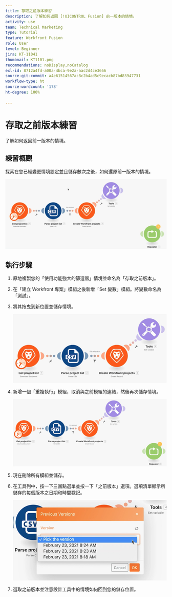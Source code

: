 ```yaml
---
title: 存取之前版本練習
description: 了解如何返回 [!UICONTROL Fusion] 前一版本的情境。
activity: use
team: Technical Marketing
type: Tutorial
feature: Workfront Fusion
role: User
level: Beginner
jira: KT-11041
thumbnail: KT1101.png
recommendations: noDisplay,noCatalog
exl-id: 8712a4fd-a00a-4bca-9e2a-aac2d4ce3666
source-git-commit: a4e61514567ac8c2b4ad5c9ecacb87bd83947731
workflow-type: ht
source-wordcount: '178'
ht-degree: 100%

---
```


# 存取之前版本練習

了解如何返回前一版本的情境。

## 練習概觀

探索在您已經變更情境設定並且儲存數次之後，如何還原前一版本的情境。

![存取之前版本影像 1](../12-exercises/assets/accessing-previous-versions-walkthrough-1.png)

## 執行步驟

1. 原地複製您的「使用功能強大的篩選器」情境並命名為「存取之前版本」。
1. 在「建立 Workfront 專案」模組之後新增「Set 變數」模組。將變數命名為「測試」。
1. 將其拖曳到新位置並儲存情境。

   ![存取之前版本影像 2](../12-exercises/assets/accessing-previous-versions-walkthrough-2.png)

1. 新增一個「重複執行」模組，取消與之前模組的連結，然後再次儲存情境。

   ![存取之前版本影像 3](../12-exercises/assets/accessing-previous-versions-walkthrough-3.png)

1. 現在刪除所有模組並儲存。
1. 在工具列中，按一下三圓點選單並按一下「之前版本」選項。選項清單顯示所儲存的每個版本之日期和時間戳記。

   ![存取之前版本影像 4](../12-exercises/assets/accessing-previous-versions-walkthrough-4.png)

1. 選取之前版本並注意設計工具中的情境如何回到您的儲存位置。
